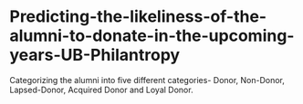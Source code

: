 # Predicting-the-likeliness-of-the-alumni-to-donate-in-the-upcoming-years-UB-Philantropy
Categorizing the alumni into five different categories- Donor, Non-Donor, Lapsed-Donor, Acquired Donor and Loyal Donor.
